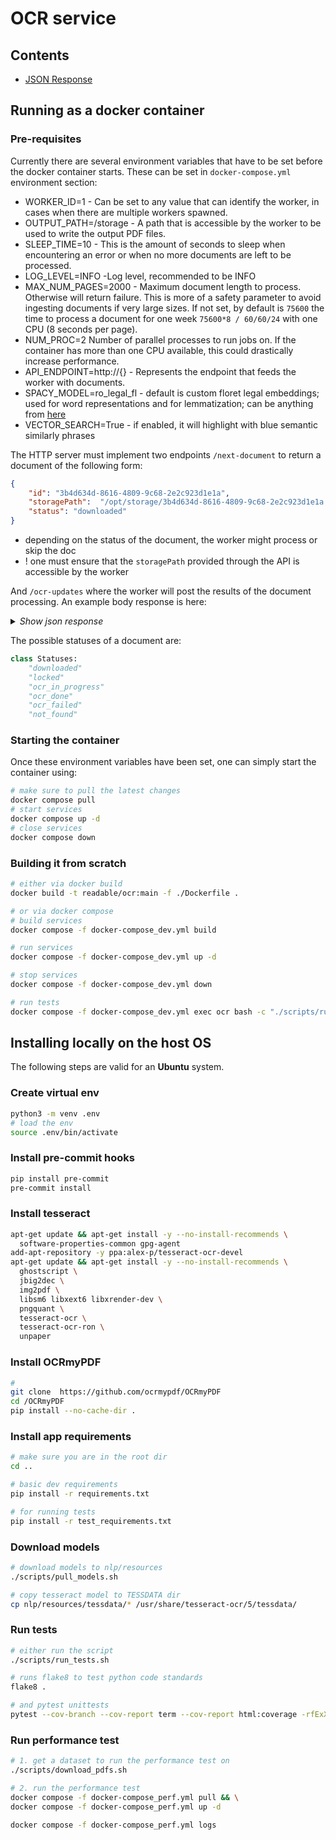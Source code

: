# OCR service

## Contents
- [JSON Response](#response)

## Running as a docker container

### Pre-requisites

Currently there are several environment variables that have to be set before the docker container starts.
These can be set in `docker-compose.yml` environment section:

- WORKER_ID=1 - Can be set to any value that can identify the worker, in cases when there are multiple workers spawned.
- OUTPUT_PATH=/storage - A path that is accessible by the worker to be used to write the output PDF files.
- SLEEP_TIME=10 - This is the amount of seconds to sleep when encountering an error or when no more documents are left to be processed.
- LOG_LEVEL=INFO -Log level, recommended to be INFO
- MAX_NUM_PAGES=2000 - Maximum document length to process. Otherwise will return failure. This is more of a safety parameter to avoid ingesting documents if very large sizes. If not set, by default is `75600` the time to process a document for one week `75600*8 / 60/60/24` with one CPU (8 seconds per page).
- NUM_PROC=2 Number of parallel processes to run jobs on. If the container has more than one CPU available, this could drastically increase performance.
- API_ENDPOINT=http://{} - Represents the endpoint that feeds the worker with documents.
- SPACY_MODEL=ro_legal_fl - default is custom floret legal embeddings; used for word representations and for lemmatization; can be anything from [here](https://spacy.io/models/ro)
- VECTOR_SEARCH=True - if enabled, it will highlight with blue semantic similarly phrases


The HTTP server must implement two endpoints `/next-document` to return a document of the following form:
```json
{
    "id": "3b4d634d-8616-4809-9c68-2e2c923d1e1a",
    "storagePath":  "/opt/storage/3b4d634d-8616-4809-9c68-2e2c923d1e1a.pdf",
    "status": "downloaded"
}
```
- depending on the status of the document, the worker might process or skip the doc
- ! one must ensure that the `storagePath` provided through the API is accessible by the worker

And `/ocr-updates` where the worker will post the results of the document processing.
An example body response is here:

<a name="response"></a>

<details>
<summary><i>Show json response</i></summary>

```json
{
    "worker_id": 1,
    "id": "3b4d634d-8616-4809-9c68-2e2c923d1e1a",
    "status": "ocr_done",
    "message": "",
    "analysis":
            {
            "worker_version": "0.5.2",
            "input_file": "nlp/documents//normal.pdf",
            "ocr_file": "nlp/documents/normal/normal_ocr.pdf",
            "ocr_quality": 96.25,
            "text_file": "nlp/documents/normal/normal_ocr.txt",
            "text": "..(to be deprecated)..",
            "statistics": {
                "num_pages": 3,
                "num_ents": 0,
                "num_kwds": 3,
                "num_wds": 988
            },
            "highlight_file": "nlp/documents/normal/normal_highlight.pdf",
            "highlight_metadata": [
                {
                    "keyword": "proiect",
                    "occs": [
                        {
                            "page": 0,
                            "location": {
                                "x1": 366.0708923339844,
                                "x2": 394.4169921875,
                                "y1": 641.0471801757812,
                                "y2": 652.0478515625
                            }
                        }
                    ],
                    "total_occs": 1
                },
                {
                    "keyword": "termen",
                    "occs": [
                        {
                            "page": 2,
                            "location": {
                                "x1": 379.7745361328125,
                                "x2": 406.9278259277344,
                                "y1": 114.33213806152344,
                                "y2": 125.33673095703125
                            }
                        }
                    ],
                    "total_occs": 1
                },
                {
                    "keyword": "produse",
                    "occs": [
                        {
                            "page": 2,
                            "location": {
                                "x1": 151.5498809814453,
                                "x2": 183.67770385742188,
                                "y1": 214.6649169921875,
                                "y2": 226.669921875
                            }
                        }
                    ],
                    "total_occs": 1
                }
            ],
            "processing_time": 7.217
        }
}
```
</details>

The possible statuses of a document are:
```python
class Statuses:
    "downloaded"
    "locked"
    "ocr_in_progress"
    "ocr_done"
    "ocr_failed"
    "not_found"
```

### Starting the container
Once these environment variables have been set, one can simply start the container using:
```bash
# make sure to pull the latest changes
docker compose pull
# start services
docker compose up -d
# close services
docker compose down
```

### Building it from scratch

```bash
# either via docker build
docker build -t readable/ocr:main -f ./Dockerfile .

# or via docker compose
# build services
docker compose -f docker-compose_dev.yml build

# run services
docker compose -f docker-compose_dev.yml up -d

# stop services
docker compose -f docker-compose_dev.yml down

# run tests
docker compose -f docker-compose_dev.yml exec ocr bash -c "./scripts/run_tests.sh"
```



## Installing locally on the host OS
The following steps are valid for an **Ubuntu** system.

### Create virtual env
```bash
python3 -m venv .env
# load the env
source .env/bin/activate
```

### Install pre-commit hooks
```bash
pip install pre-commit
pre-commit install
```

### Install tesseract
```bash
apt-get update && apt-get install -y --no-install-recommends \
  software-properties-common gpg-agent
add-apt-repository -y ppa:alex-p/tesseract-ocr-devel
apt-get update && apt-get install -y --no-install-recommends \
  ghostscript \
  jbig2dec \
  img2pdf \
  libsm6 libxext6 libxrender-dev \
  pngquant \
  tesseract-ocr \
  tesseract-ocr-ron \
  unpaper
```

### Install OCRmyPDF
```bash
#
git clone  https://github.com/ocrmypdf/OCRmyPDF
cd /OCRmyPDF
pip install --no-cache-dir .
```

### Install app requirements
```bash
# make sure you are in the root dir
cd ..

# basic dev requirements
pip install -r requirements.txt

# for running tests
pip install -r test_requirements.txt
```

### Download models
```bash
# download models to nlp/resources
./scripts/pull_models.sh

# copy tesseract model to TESSDATA dir
cp nlp/resources/tessdata/* /usr/share/tesseract-ocr/5/tessdata/
```

### Run tests
```bash
# either run the script
./scripts/run_tests.sh

# runs flake8 to test python code standards
flake8 .

# and pytest unittests
pytest --cov-branch --cov-report term --cov-report html:coverage -rfExX --color=yes .
```

### Run performance test
```bash
# 1. get a dataset to run the performance test on
./scripts/download_pdfs.sh

# 2. run the performance test
docker compose -f docker-compose_perf.yml pull && \
docker compose -f docker-compose_perf.yml up -d

docker compose -f docker-compose_perf.yml logs
```


